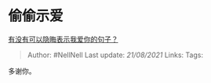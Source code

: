 # 偷偷示爱
[有没有可以隐晦表示我爱你的句子？](https://www.zhihu.com/question/406378364/answer/1814989986)

> Author: #NellNell
Last update: *21/08/2021*
Links:
Tags:

多谢你。
